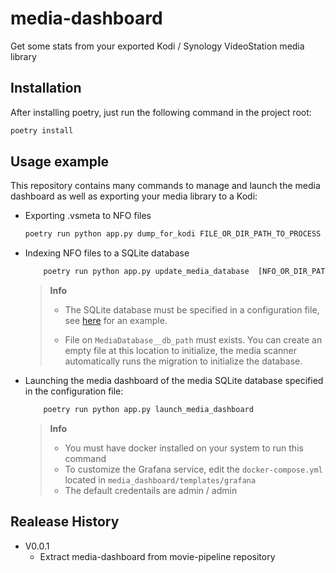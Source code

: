# media-dashboard

Get some stats from your exported Kodi / Synology VideoStation media library

## Installation

After installing poetry, just run the following command in the project root:

```sh
poetry install
```

## Usage example

This repository contains many commands to manage and launch the media dashboard as well as
exporting your media library to a Kodi:

- Exporting .vsmeta to NFO files

    ```txt
    poetry run python app.py dump_for_kodi FILE_OR_DIR_PATH_TO_PROCESS
    ```

- Indexing NFO files to a SQLite database

    ```txt
        poetry run python app.py update_media_database  [NFO_OR_DIR_PATH_TO_PROCESS ...]
    ```

    > **Info**
    >
    > - The SQLite database must be specified in a configuration file,
    >   see [here](tree/main/tests/media_dashboard/update_media_database/test_config.env) for an example.
    >
    > - File on `MediaDatabase__db_path` must exists.
    >   You can create an empty file at this location to initialize, the media scanner automatically runs
    >   the migration to initialize the database.

- Launching the media dashboard of the media SQLite database specified in the configuration file:

    ```txt
        poetry run python app.py launch_media_dashboard
    ```

    > **Info**
    >
    > - You must have docker installed on your system to run this command
    > - To customize the Grafana service, edit the `docker-compose.yml` located in `media_dashboard/templates/grafana`
    > - The default credentails are admin / admin

## Realease History

- V0.0.1
  - Extract media-dashboard from movie-pipeline repository
